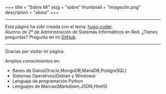 +++
title = "Sobre Mi"
slug = "sobre"
thumbnail = "images/tn.png"
description = "about"
+++

---------------------------
Esta página ha sido creada con el tema: [hugo-coder](https://github.com/luizdepra/hugo-coder).  
Alumno de 2º de Administración de Sistemas Informáticos en Red.
¿Tienes preguntas? Pregunta en mi [GitHub](https://github.com/alexrr12341/alexblog/issues/new).

---------------------------

Gracias por visitar mi página.

Amplios conocimientos en:

* Bases de Datos(Oracle,MongoDB,MariaDB,PostgreSQL)
* Sistemas Operativos(Debian y Windows)
* Lenguaje de programación Python
* Lenguajes de Marcas(Markdown,JSON,Html5)
